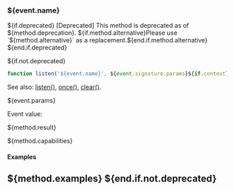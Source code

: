 ### ${event.name}

${if.deprecated}
[Deprecated] This method is deprecated as of ${method.deprecation}. ${if.method.alternative}Please use `${method.alternative}` as a replacement.${end.if.method.alternative}
${end.if.deprecated}

${if.not.deprecated}

```typescript
function listen('${event.name}', ${event.signature.params}${if.context}, ${end.if.context}(${event.result.type}) => void): Promise<number>
```
See also: [listen()](#listen), [once()](#listen), [clear()](#listen).

${event.params}

Event value:

${method.result}

${method.capabilities}

#### Examples

${method.examples}
${end.if.not.deprecated}
---
